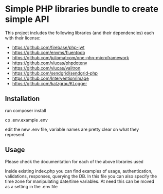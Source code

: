 # Simple PHP libraries bundle to create simple API

This project includes the following libraries (and their dependencies) each with their license:
- https://github.com/firebase/php-jwt
- https://github.com/envms/fluentpdo
- https://github.com/juliomatcom/one-php-microframework
- https://github.com/vlucas/phpdotenv
- https://github.com/vlucas/valitron
- https://github.com/sendgrid/sendgrid-php
- https://github.com/Intervention/image
- https://github.com/katzgrau/KLogger

## Installation

run composer install

cp .env.example .env

edit the new .env file, variable names are pretty clear on what they represent

## Usage

Please check the documentation for each of the above libraries used

Inside existing index.php you can find examples of usage, authentication, validations, responses, querying the DB.
In this file you can also specify the time zone for manipulating date/time variables.
At need this can be moved as a setting in the .env file
